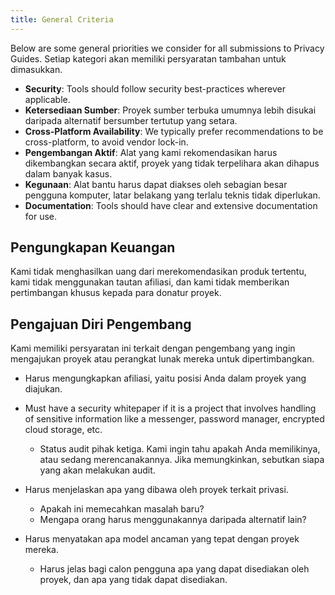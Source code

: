 ```yaml
---
title: General Criteria
---
```


Below are some general priorities we consider for all submissions to Privacy Guides. Setiap kategori akan memiliki persyaratan tambahan untuk dimasukkan.

- **Security**: Tools should follow security best-practices wherever applicable.
- **Ketersediaan Sumber**: Proyek sumber terbuka umumnya lebih disukai daripada alternatif bersumber tertutup yang setara.
- **Cross-Platform Availability**: We typically prefer recommendations to be cross-platform, to avoid vendor lock-in.
- **Pengembangan Aktif**: Alat yang kami rekomendasikan harus dikembangkan secara aktif, proyek yang tidak terpelihara akan dihapus dalam banyak kasus.
- **Kegunaan**: Alat bantu harus dapat diakses oleh sebagian besar pengguna komputer, latar belakang yang terlalu teknis tidak diperlukan.
- **Documentation**: Tools should have clear and extensive documentation for use.

## Pengungkapan Keuangan

Kami tidak menghasilkan uang dari merekomendasikan produk tertentu, kami tidak menggunakan tautan afiliasi, dan kami tidak memberikan pertimbangan khusus kepada para donatur proyek.

## Pengajuan Diri Pengembang

Kami memiliki persyaratan ini terkait dengan pengembang yang ingin mengajukan proyek atau perangkat lunak mereka untuk dipertimbangkan.

- Harus mengungkapkan afiliasi, yaitu posisi Anda dalam proyek yang diajukan.

- Must have a security whitepaper if it is a project that involves handling of sensitive information like a messenger, password manager, encrypted cloud storage, etc.
    - Status audit pihak ketiga. Kami ingin tahu apakah Anda memilikinya, atau sedang merencanakannya. Jika memungkinkan, sebutkan siapa yang akan melakukan audit.

- Harus menjelaskan apa yang dibawa oleh proyek terkait privasi.
    - Apakah ini memecahkan masalah baru?
    - Mengapa orang harus menggunakannya daripada alternatif lain?

- Harus menyatakan apa model ancaman yang tepat dengan proyek mereka.
    - Harus jelas bagi calon pengguna apa yang dapat disediakan oleh proyek, dan apa yang tidak dapat disediakan.
